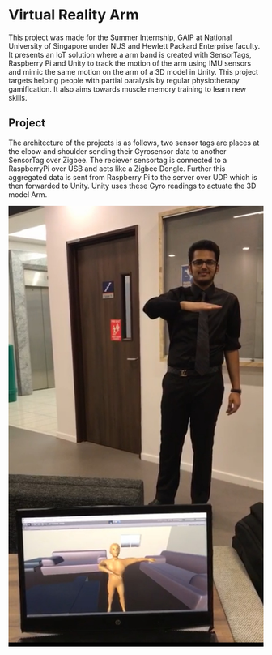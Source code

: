 # Virtual Reality Arm

This project was made for the Summer Internship, GAIP at National University of Singapore under NUS and Hewlett Packard Enterprise faculty. It presents an IoT solution where a arm band is created with SensorTags, Raspberry Pi and Unity to track the motion of the arm using IMU sensors and mimic the same motion on the arm of a 3D model in Unity.
This project targets helping people with partial paralysis by regular physiotherapy gamification. It also aims towards muscle memory training to learn new skills.

## Project

The architecture of the projects is as follows, two sensor tags are places at the elbow and shoulder sending their Gyrosensor data to another SensorTag over Zigbee. The reciever sensortag is connected to a RaspberryPi over USB and acts like a Zigbee Dongle. Further this aggregated data is sent from Raspberry Pi to the server over UDP which is then forwarded to Unity. Unity uses these Gyro readings to actuate the 3D model Arm.

![Live Demo](https://github.com/aayush-ag21/Virtual-Reality-Arm/blob/master/Live_demo_still.jpeg)